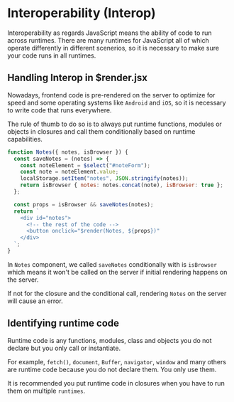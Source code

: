 # Interoperability (Interop)

Interoperability as regards JavaScript means the ability of code to run across runtimes. There are many runtimes for JavaScript all of which operate differently in different scenerios, so it is necessary to make sure your code runs in all runtimes.

## Handling Interop in $render.jsx

Nowadays, frontend code is pre-rendered on the server to optimize for speed and some operating systems like `Android` and `iOS`, so it is necessary to write code that runs everywhere.

The rule of thumb to do so is to always put runtime functions, modules or objects in closures and call them conditionally based on runtime capabilities.

```js
function Notes({ notes, isBrowser }) {
  const saveNotes = (notes) => {
    const noteElement = $select("#noteForm");
    const note = noteElement.value;
    localStorage.setItem("notes", JSON.stringify(notes));
    return isBrowser { notes: notes.concat(note), isBrowser: true };
  };

  const props = isBrowser && saveNotes(notes);
  return `
    <div id="notes">
      <!-- the rest of the code -->
      <button onclick="$render(Notes, ${props})"
    </div>
  `;
}
```

In `Notes` component, we called `saveNotes` conditionally with is `isBrowser` which means it won't be called on the server if initial rendering happens on the server.

If not for the closure and the conditional call, rendering `Notes` on the server will cause an error.

## Identifying runtime code

Runtime code is any functions, modules, class and objects you do not declare but you only call or instantiate.

For example, `fetch()`, `document`, `Buffer`, `navigator`, `window` and many others are runtime code because you do not declare them. You only use them.

It is recommended you put runtime code in closures when you have to run them on multiple `runtimes`.

